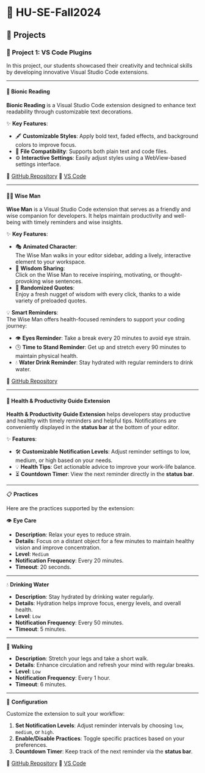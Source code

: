 # 🌟 HU-SE-Fall2024

## 🚀 Projects

### 🎨 Project 1: VS Code Plugins
In this project, our students showcased their creativity and technical skills by developing innovative Visual Studio Code extensions.

---

#### 📖 Bionic Reading

**Bionic Reading** is a Visual Studio Code extension designed to enhance text readability through customizable text decorations. 

✨ **Key Features**:
- 🖋 **Customizable Styles**: Apply bold text, faded effects, and background colors to improve focus.
- 📂 **File Compatibility**: Supports both plain text and code files.
- ⚙️ **Interactive Settings**: Easily adjust styles using a WebView-based settings interface.

📎 [GitHub Repository](https://github.com/alumen2101/bionic-reading-vsc-extension)
📎 [VS Code](https://marketplace.visualstudio.com/items?itemName=SWE-G3.bionic)

---

#### 🧙‍♂️ Wise Man

**Wise Man** is a Visual Studio Code extension that serves as a friendly and wise companion for developers. It helps maintain productivity and well-being with timely reminders and wise insights. 

✨ **Key Features**:
- 🎭 **Animated Character**:  
  The Wise Man walks in your editor sidebar, adding a lively, interactive element to your workspace.  
- 💬 **Wisdom Sharing**:  
  Click on the Wise Man to receive inspiring, motivating, or thought-provoking wise sentences.  
- 🔄 **Randomized Quotes**:  
  Enjoy a fresh nugget of wisdom with every click, thanks to a wide variety of preloaded quotes.  

💡 **Smart Reminders**:  
The Wise Man offers health-focused reminders to support your coding journey:
  - 👁️ **Eyes Reminder**: Take a break every 20 minutes to avoid eye strain.  
  - 🕒 **Time to Stand Reminder**: Get up and stretch every 90 minutes to maintain physical health.  
  - 💧 **Water Drink Reminder**: Stay hydrated with regular reminders to drink water.  

📎 [GitHub Repository](https://github.com/AmirShakibafar/Wise-Man-Extension)

---

#### 🌟 Health & Productivity Guide Extension

**Health & Productivity Guide Extension** helps developers stay productive and healthy with timely reminders and helpful tips. Notifications are conveniently displayed in the **status bar** at the bottom of your editor.

✨ **Features**:
- 🛠️ **Customizable Notification Levels**: Adjust reminder settings to low, medium, or high based on your needs.
- 💡 **Health Tips**: Get actionable advice to improve your work-life balance.
- ⏳ **Countdown Timer**: View the next reminder directly in the **status bar**.

---

 📋 **Practices**

Here are the practices supported by the extension:

👁️ **Eye Care**  
- **Description**: Relax your eyes to reduce strain.  
- **Details**: Focus on a distant object for a few minutes to maintain healthy vision and improve concentration.  
- **Level**: `Medium`  
- **Notification Frequency**: Every 20 minutes.  
- **Timeout**: 20 seconds.

---

💧 **Drinking Water**  
- **Description**: Stay hydrated by drinking water regularly.  
- **Details**: Hydration helps improve focus, energy levels, and overall health.  
- **Level**: `Low`  
- **Notification Frequency**: Every 50 minutes.  
- **Timeout**: 5 minutes.

---

 🚶 **Walking**  
- **Description**: Stretch your legs and take a short walk.  
- **Details**: Enhance circulation and refresh your mind with regular breaks.  
- **Level**: `Low`  
- **Notification Frequency**: Every 1 hour.  
- **Timeout**: 6 minutes.

---

🔧 **Configuration**

Customize the extension to suit your workflow:  
1. **Set Notification Levels**: Adjust reminder intervals by choosing `low`, `medium`, or `high`.  
2. **Enable/Disable Practices**: Toggle specific practices based on your preferences.  
3. **Countdown Timer**: Keep track of the next reminder via the **status bar**.

📎 [GitHub Repository](https://github.com/srbmm/vscode_health_check)
📎 [VS Code](https://marketplace.visualstudio.com/items?itemName=MohammadSohrabi.healthCheck)